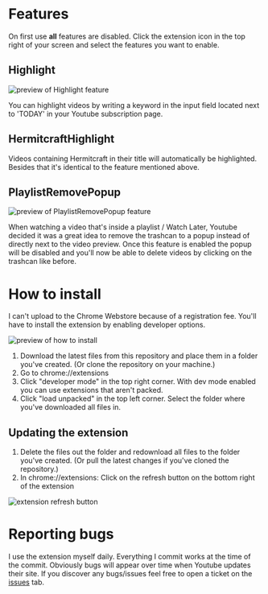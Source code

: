 # Features

On first use **all** features are disabled. Click the extension icon in the top right of your screen and select the features you want to enable.

## Highlight
![preview of Highlight feature](/images/readme/Highlight-preview.gif)

You can highlight videos by writing a keyword in the input field located next to 'TODAY' in your Youtube subscription page.

## HermitcraftHighlight
Videos containing Hermitcraft in their title will automatically be highlighted. Besides that it's identical to the feature mentioned above.

## PlaylistRemovePopup
![preview of PlaylistRemovePopup feature](/images/readme/PlaylistRemovePopup-preview.gif)

When watching a video that's inside a playlist / Watch Later,
Youtube decided it was a great idea to remove the trashcan to a popup instead of directly next to the video preview. Once this feature is enabled the popup will be disabled and you'll now be able to delete videos by clicking on the trashcan like before.

# How to install

I can't upload to the Chrome Webstore because of a registration fee. You'll have to install the extension by enabling developer options.

![preview of how to install](/images/readme/how-to-install.gif)

1. Download the latest files from this repository and place them in a folder you've created. (Or clone the repository on your machine.)
2. Go to chrome://extensions
3. Click "developer mode" in the top right corner. With dev mode enabled you can use extensions that aren't packed.
4. Click "load unpacked" in the top left corner. Select the folder where you've downloaded all files in.

## Updating the extension
1. Delete the files out the folder and redownload all files to the folder you've created. (Or pull the latest changes if you've cloned the repository.)
2. In chrome://extensions: Click on the refresh button on the bottom right of the extension

![extension refresh button](/images/readme/refresh-button.png)

# Reporting bugs
I use the extension myself daily. Everything I commit works at the time of the commit. Obviously bugs will appear over time when Youtube updates their site.
If you discover any bugs/issues feel free to open a ticket on the [issues](https://github.com/Elias8477/YTQualityofLife/issues) tab.
